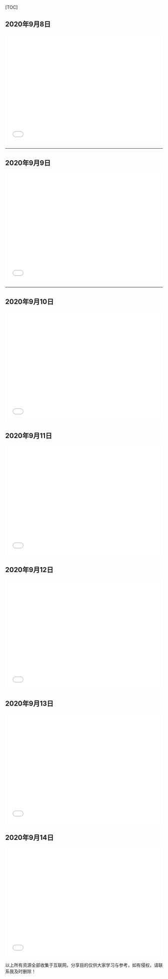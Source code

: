 

[TOC]

## 2020年9月8日

<iframe src="//player.bilibili.com/player.html?aid=41503140&bvid=BV1Kt411b7wi&cid=73097345&page=1" scrolling="no" border="0" frameborder="no" framespacing="0" allowfullscreen="true" height="350px"  width="100%" > </iframe>

***

## 2020年9月9日

<iframe src="//player.bilibili.com/player.html?aid=414849077&bvid=BV1uV41127G4&cid=242009964&page=1" scrolling="no" border="0" frameborder="no" framespacing="0" allowfullscreen="true" height="350px"  width="100%" > </iframe>

***

## 2020年9月10日

<iframe src="//player.bilibili.com/player.html?aid=540064443&bvid=BV16i4y1b7fg&cid=169919140&page=1" scrolling="no" border="0" frameborder="no" framespacing="0" allowfullscreen="true" height="350px"  width="100%" > </iframe>

## 2020年9月11日

<iframe src="//player.bilibili.com/player.html?aid=372146494&bvid=BV1CZ4y1N7JT&cid=237161422&page=1" scrolling="no" border="0" frameborder="no" framespacing="0" allowfullscreen="true" height="350px"  width="100%" > </iframe>

## 2020年9月12日

<iframe src="//player.bilibili.com/player.html?aid=669119104&bvid=BV1Ka4y1J7t8&cid=217575476&page=1" scrolling="no" border="0" frameborder="no" framespacing="0" allowfullscreen="true" height="350px"  width="100%" > </iframe>

## 2020年9月13日

<iframe src="//player.bilibili.com/player.html?aid=456832734&bvid=BV1H5411h7s7&cid=225869477&page=1" scrolling="no" border="0" frameborder="no" framespacing="0" allowfullscreen="true" height="350px"  width="100%"  > </iframe>

## 2020年9月14日

<iframe src="//player.bilibili.com/player.html?aid=32354344&bvid=BV1yW411z7wJ&cid=56612406&page=1" scrolling="no" border="0" frameborder="no" framespacing="0" allowfullscreen="true"  height="350px"  width="100%" > </iframe>

以上所有资源全部收集于互联网，分享目的仅供大家学习与参考，如有侵权，请联系我及时删除！

